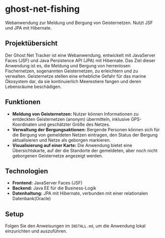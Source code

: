 # ghost-net-fishing
Webanwendung zur Meldung und Bergung von Geisternetzen. Nutzt JSF und JPA mit Hibernate.

## Projektübersicht
Der Ghost Net Tracker ist eine Webanwendung, entwickelt mit JavaServer Faces (JSF) und Java Persistence API (JPA) mit Hibernate. 
Das Ziel dieser Anwendung ist es, die Meldung und Bergung von herrenlosen Fischernetzen, sogenannten Geisternetzen, zu erleichtern und zu verwalten. 
Geisternetze stellen eine erhebliche Gefahr für das marine Ökosystem dar, da sie kontinuierlich Meerestiere fangen und deren Lebensräume beschädigen.

## Funktionen
- **Meldung von Geisternetzen:** Nutzer können Informationen zu entdeckten Geisternetzen (anonym) übermitteln, inklusive GPS-Koordinaten und geschätzter Größe des Netzes.
- **Verwaltung der Bergungsaktionen:** Bergende Personen können sich für die Bergung von gemeldeten Netzen eintragen, den Status der Bergung aktualisieren und Netze als geborgen markieren.
- **Visualisierung auf einer Karte:** Die Anwendung bietet eine Übersichtskarte, auf der die Standorte der gemeldeten, aber noch nicht geborgenen Geisternetze angezeigt werden.

## Technologien
- **Frontend:** JavaServer Faces (JSF)
- **Backend:** Java EE für die Business-Logik
- **Datenhaltung:** JPA mit Hibernate, verbunden mit einer relationalen Datenbank(Oracle)

## Setup
Folgen Sie den Anweisungen im `INSTALL.md`, um die Anwendung lokal einzurichten und auszuführen.

